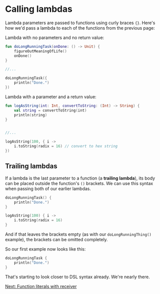 # Calling lambdas
Lambda parameters are passed to functions using curly braces `{}`. Here's how we'd pass a lambda to each of the functions from the previous page:

Lambda with no parameters and no return value:

```kotlin
fun doLongRunningTask(onDone: () -> Unit) {
    figureOutMeaningOfLife()
    onDone()
}

//...

doLongRunningTask({
    println("Done.")
})
```

Lambda with a parameter and a return value:

```kotlin
fun logAsString(int: Int, convertToString: (Int) -> String) {
    val string = convertToString(int)
    println(string)
}


//...

logAsString(100, { i ->
    i.toString(radix = 16) // convert to hex string
})
```

## Trailing lambdas
If a lambda is the last parameter to a function (a **trailing lambda**), its body can be placed outside the function's `()` brackets. We can use this syntax when passing both of our earlier lambdas.

```kotlin
doLongRunningTask() {
    println("Done.")
}

logAsString(100) { i ->
    i.toString(radix = 16)
}
```

 And if that leaves the brackets empty (as with our `doLongRunningThing()` example), the brackets can be omitted completely.

 So our first example now looks like this:

```kotlin
doLongRunningTask {
    println("Done.")
}
```

That's starting to look closer to DSL syntax already. We're nearly there.

[Next: Function literals with receiver](05-04-function-literals-with-receiver-part-1.md)
